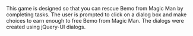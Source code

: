 This game is designed so that you can rescue Bemo from Magic Man  by completing tasks. The user is prompted to click on a dialog box and make choices to earn enough to free Bemo from Magic Man. The dialogs were created using jQuery-UI dialogs. 